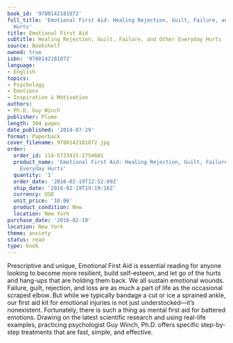 ```yaml
---
book_id: '9780142181072'
full_title: 'Emotional First Aid: Healing Rejection, Guilt, Failure, and Other Everyday
  Hurts'
title: Emotional First Aid
subtitle: Healing Rejection, Guilt, Failure, and Other Everyday Hurts
source: Bookshelf
owned: true
isbn: '9780142181072'
language:
- English
topics:
- Psychology
- Emotions
- Inspiration & Motivation
authors:
- Ph.D. Guy Winch
publisher: Plume
length: 304 pages
date_published: '2014-07-29'
format: Paperback
cover_filename: 9780142181072.jpg
order:
  order_id: 114-5733415-2754601
  product_name: 'Emotional First Aid: Healing Rejection, Guilt, Failure, and Other
    Everyday Hurts'
  quantity: '1'
  order_date: '2016-02-19T12:52:09Z'
  ship_date: '2016-02-19T19:19:16Z'
  currency: USD
  unit_price: '10.06'
  product_condition: New
  location: New York
purchase_date: '2016-02-19'
location: New York
theme: anxiety
status: read
type: book
---
```

Prescriptive and unique, Emotional First Aid is essential reading for anyone looking to become more resilient, build self-esteem, and let go of the hurts and hang-ups that are holding them back.
We all sustain emotional wounds. Failure, guilt, rejection, and loss are as much a part of life as the occasional scraped elbow. But while we typically bandage a cut or ice a sprained ankle, our first aid kit for emotional injuries is not just understocked—it’s nonexistent.
Fortunately, there is such a thing as mental first aid for battered emotions. Drawing on the latest scientific research and using real-life examples, practicing psychologist Guy Winch, Ph.D. offers specific step-by-step treatments that are fast, simple, and effective.
